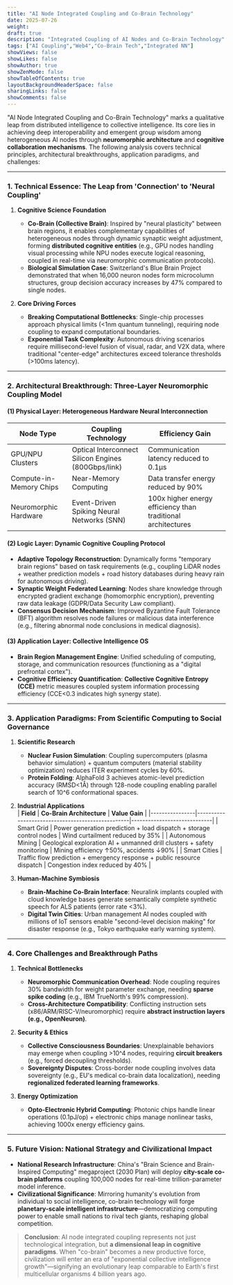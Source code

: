 ```yaml
---
title: "AI Node Integrated Coupling and Co-Brain Technology"
date: 2025-07-26
weight: 
draft: true
description: "Integrated Coupling of AI Nodes and Co-Brain Technology"
tags: ["AI Coupling","Web4","Co-Brain Tech","Integrated NN"]
showViews: false
showLikes: false
showAuthor: true
showZenMode: false
showTableOfContents: true
layoutBackgroundHeaderSpace: false
sharingLinks: false
showComments: false
---
```


"AI Node Integrated Coupling and Co-Brain Technology" marks a qualitative leap from distributed intelligence to collective intelligence. Its core lies in achieving deep interoperability and emergent group wisdom among heterogeneous AI nodes through **neuromorphic architecture** and **cognitive collaboration mechanisms**. The following analysis covers technical principles, architectural breakthroughs, application paradigms, and challenges:

---

### 1. **Technical Essence: The Leap from 'Connection' to 'Neural Coupling'**
1. **Cognitive Science Foundation**  
   - **Co-Brain (Collective Brain)**: Inspired by "neural plasticity" between brain regions, it enables complementary capabilities of heterogeneous nodes through dynamic synaptic weight adjustment, forming **distributed cognitive entities** (e.g., GPU nodes handling visual processing while NPU nodes execute logical reasoning, coupled in real-time via neuromorphic communication protocols).  
   - **Biological Simulation Case**: Switzerland's Blue Brain Project demonstrated that when 16,000 neuron nodes form microcolumn structures, group decision accuracy increases by 47% compared to single nodes.

2. **Core Driving Forces**  
   - **Breaking Computational Bottlenecks**: Single-chip processes approach physical limits (<1nm quantum tunneling), requiring node coupling to expand computational boundaries.  
   - **Exponential Task Complexity**: Autonomous driving scenarios require millisecond-level fusion of visual, radar, and V2X data, where traditional "center-edge" architectures exceed tolerance thresholds (>100ms latency).

---

### 2. **Architectural Breakthrough: Three-Layer Neuromorphic Coupling Model**
#### **(1) Physical Layer: Heterogeneous Hardware Neural Interconnection**  
| **Node Type**       | **Coupling Technology**               | **Efficiency Gain**          |
|---------------------|---------------------------------------|------------------------------|
| GPU/NPU Clusters    | Optical Interconnect Silicon Engines (800Gbps/link) | Communication latency reduced to 0.1μs |
| Compute-in-Memory Chips | Near-Memory Computing               | Data transfer energy reduced by 90%   |
| Neuromorphic Hardware | Event-Driven Spiking Neural Networks (SNN) | 100x higher energy efficiency than traditional architectures |

#### **(2) Logic Layer: Dynamic Cognitive Coupling Protocol**  
- **Adaptive Topology Reconstruction**: Dynamically forms "temporary brain regions" based on task requirements (e.g., coupling LiDAR nodes + weather prediction models + road history databases during heavy rain for autonomous driving).  
- **Synaptic Weight Federated Learning**: Nodes share knowledge through encrypted gradient exchange (homomorphic encryption), preventing raw data leakage (GDPR/Data Security Law compliant).  
- **Consensus Decision Mechanism**: Improved Byzantine Fault Tolerance (BFT) algorithm resolves node failures or malicious data interference (e.g., filtering abnormal node conclusions in medical diagnosis).

#### **(3) Application Layer: Collective Intelligence OS**  
- **Brain Region Management Engine**: Unified scheduling of computing, storage, and communication resources (functioning as a "digital prefrontal cortex").  
- **Cognitive Efficiency Quantification**: **Collective Cognitive Entropy (CCE)** metric measures coupled system information processing efficiency (CCE<0.3 indicates high synergy state).

---

### 3. **Application Paradigms: From Scientific Computing to Social Governance**
1. **Scientific Research**  
   - **Nuclear Fusion Simulation**: Coupling supercomputers (plasma behavior simulation) + quantum computers (material stability optimization) reduces ITER experiment cycles by 60%.  
   - **Protein Folding**: AlphaFold 3 achieves atomic-level prediction accuracy (RMSD<1Å) through 128-node coupling enabling parallel search of 10^6 conformational spaces.

2. **Industrial Applications**  
   | **Field**      | **Co-Brain Architecture**                          | **Value Gain**               |
   |----------------|--------------------------------------------------|-----------------------------|
   | Smart Grid     | Power generation prediction + load dispatch + storage control nodes | Wind curtailment reduced by 35% |
   | Autonomous Mining | Geological exploration AI + unmanned drill clusters + safety monitoring | Mining efficiency ↑50%, accidents ↓90% |
   | Smart Cities   | Traffic flow prediction + emergency response + public resource dispatch | Congestion index reduced by 40% |

3. **Human-Machine Symbiosis**  
   - **Brain-Machine Co-Brain Interface**: Neuralink implants coupled with cloud knowledge bases generate semantically complete synthetic speech for ALS patients (error rate <3%).  
   - **Digital Twin Cities**: Urban management AI nodes coupled with millions of IoT sensors enable "second-level decision making" for disaster response (e.g., Tokyo earthquake early warning system).

---

### 4. **Core Challenges and Breakthrough Paths**
1. **Technical Bottlenecks**  
   - **Neuromorphic Communication Overhead**: Node coupling requires 30% bandwidth for weight parameter exchange, needing **sparse spike coding** (e.g., IBM TrueNorth's 99% compression).  
   - **Cross-Architecture Compatibility**: Conflicting instruction sets (x86/ARM/RISC-V/neuromorphic) require **abstract instruction layers (e.g., OpenNeuron)**.

2. **Security & Ethics**  
   - **Collective Consciousness Boundaries**: Unexplainable behaviors may emerge when coupling >10^4 nodes, requiring **circuit breakers** (e.g., forced decoupling thresholds).  
   - **Sovereignty Disputes**: Cross-border node coupling involves data sovereignty (e.g., EU's medical co-brain data localization), needing **regionalized federated learning frameworks**.

3. **Energy Optimization**  
   - **Opto-Electronic Hybrid Computing**: Photonic chips handle linear operations (0.1pJ/op) + electronic chips manage nonlinear tasks, achieving 1000x energy efficiency gains.

---

### 5. **Future Vision: National Strategy and Civilizational Impact**
- **National Research Infrastructure**: China's "Brain Science and Brain-Inspired Computing" megaproject (2030 Plan) will deploy **city-scale co-brain platforms** coupling 100,000 nodes for real-time trillion-parameter model inference.  
- **Civilizational Significance**: Mirroring humanity's evolution from individual to social intelligence, co-brain technology will forge **planetary-scale intelligent infrastructure**—democratizing computing power to enable small nations to rival tech giants, reshaping global competition.  

> **Conclusion**: AI node integrated coupling represents not just technological integration, but **a dimensional leap in cognitive paradigms**. When "co-brain" becomes a new productive force, civilization will enter an era of "exponential collective intelligence growth"—signifying an evolutionary leap comparable to Earth's first multicellular organisms 4 billion years ago.